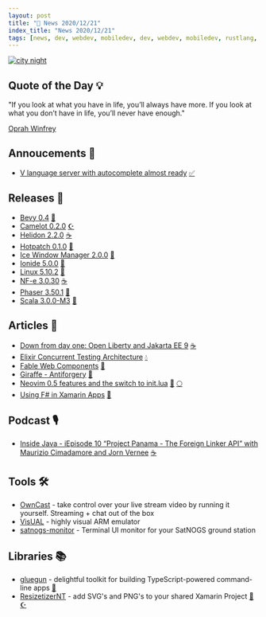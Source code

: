 ```yaml
---
layout: post
title: "📜 News 2020/12/21"
index_title: "News 2020/12/21"
tags: [news, dev, webdev, mobiledev, dev, webdev, mobiledev, rustlang, csharp, fsharp, dotnet, linux, java, scala, javascript, elixirlang, erlang, neovim, lua]
---
```


<a href="https://daily-tech-news.github.io/2020/12/21/news.html">
  <img src="https://user-images.githubusercontent.com/430272/102842060-e21ba880-43e4-11eb-8dbb-484b4a606daf.jpg"
     alt="city night"
     class="image">
</a>

## Quote of the Day 💡

"If you look at what you have in life, you’ll always have more. If you look at what you don’t have in life, you’ll never have enough."

[Oprah Winfrey](https://en.wikipedia.org/wiki/Oprah_Winfrey)

## Annoucements 🥁

- [V language server with autocomplete almost ready](https://twitter.com/v_language/status/1340896954876915714) [✅](https://vlang.io "#vlang")

## Releases 🥳

- [Bevy 0.4](https://bevyengine.org/news/bevy-0-4) [🦀](https://www.rust-lang.org "#rust")
- [Camelot 0.2.0](https://github.com/IngvarX/Camelot/releases/tag/v0.2.0) [☪️ ](https://docs.microsoft.com/en-us/dotnet/csharp "#csharp #dotnet")
- [Helidon 2.2.0](https://medium.com/helidon/helidon-2-2-0-released-cdd3b7c43dd1) [☕️](https://www.java.com "#java")
- [Hotpatch 0.1.0](https://github.com/Shizcow/hotpatch) [🦀](https://www.rust-lang.org "#rust")
- [Ice Window Manager 2.0.0](https://github.com/ice-wm/icewm/releases/tag/2.0.0) [🐧](https://www.linux.org "#linux")
- [Ionide 5.0.0](https://github.com/ionide/ionide-vscode-fsharp/releases/tag/5.0.0) [🔷](https://fsharp.org "#fsharp #dotnet")
- [Linux 5.10.2](https://lkml.org/lkml/2020/12/21/230) [🐧](https://www.linux.org "#linux")
- [NF-e 3.0.30](https://github.com/wmixvideo/nfe/releases/tag/v3.0.30) [☕️](https://www.java.com "#java")
- [Phaser 3.50.1](https://github.com/photonstorm/phaser/releases/tag/v3.50.1) [🔶](https://developer.mozilla.org/en-US/docs/Web/JavaScript "#javascript")
- [Scala 3.0.0-M3](https://dotty.epfl.ch/blog/2020/12/18/scala3-m3.html) [💈](https://www.scala-lang.org "#scala")

## Articles 📜

- [Down from day one: Open Liberty and Jakarta EE 9](https://newsroom.eclipse.org/news/community-news/down-day-one-open-liberty-and-jakarta-ee-9) [☕️](https://www.java.com "#java")
- [Elixir Concurrent Testing Architecture](https://medium.com/genesisblock/elixir-concurrent-testing-architecture-13c5e37374dc) [💧](https://elixir-lang.org "#elixirlang")
- [Fable Web Components](https://onurgumus.github.io/2020/11/25/Fable-Web-Components.html) [🔷](https://fsharp.org "#fsharp #dotnet")
- [Giraffe - Antiforgery](https://github.com/giraffe-fsharp/Giraffe/discussions/458) [🔷](https://fsharp.org "#fsharp #dotnet")
- [Neovim 0.5 features and the switch to init.lua](https://oroques.dev/notes/neovim-init/) [🍃](https://neovim.io "#neovim") [🌕](https://www.lua.org "#lua")
- [Using F# in Xamarin Apps](https://functional.christmas/2020/21) [🔷](https://fsharp.org "#fsharp #dotnet")

## Podcast 🎙

- [Inside Java - iEpisode 10 “Project Panama - The Foreign Linker API” with Maurizio Cimadamore and Jorn Vernee](https://inside.java/2020/12/21/podcast-010) [☕️](https://www.java.com "#java")

## Tools 🛠

- [OwnCast](https://github.com/owncast/owncast) - take control over your live stream video by running it yourself. Streaming + chat out of the box
- [VisUAL](https://salmanarif.bitbucket.io/visual/index.html) - highly visual ARM emulator
- [satnogs-monitor](https://github.com/wose/satnogs-monitor) - Terminal UI monitor for your SatNOGS ground station

## Libraries 📚

- [gluegun](https://github.com/infinitered/gluegun) - delightful toolkit for building TypeScript-powered command-line apps [🔷](https://www.typescriptlang.org "#typescript")
- [ResizetizerNT](https://github.com/Redth/ResizetizerNT) - add SVG's and PNG's to your shared Xamarin Project [🔷](https://fsharp.org "#fsharp #dotnet") [☪️ ](https://docs.microsoft.com/en-us/dotnet/csharp "#csharp #dotnet")


